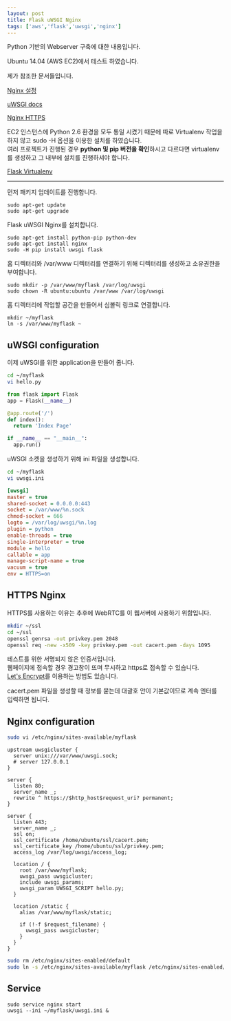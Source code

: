 ```yaml
---
layout: post
title: Flask uWSGI Nginx
tags: ['aws','flask','uwsgi','nginx']
---
```


Python 기반의 Webserver 구축에 대한 내용입니다.

Ubuntu 14.04 (AWS EC2)에서 테스트 하였습니다.

제가 참조한 문서들입니다.

[Nginx 설정](//uwsgi-docs.readthedocs.io/en/latest/Nginx.html)

[uWSGI docs](//uwsgi-docs.readthedocs.io/en/latest/WSGIquickstart.html)

[Nginx HTTPS](//manual.seafile.com/deploy/https_with_nginx.html)

<div class='warn'>
EC2 인스턴스에 Python 2.6 환경을 모두 통일 시켰기 때문에 따로 Virtualenv 작업을 하지 않고 sudo -H 옵션을 이용한 설치를 하였습니다.<br>
여러 프로젝트가 진행된 경우 <strong>python 및 pip 버전을 확인</strong>하시고
다르다면 virtualenv를 생성하고 그 내부에 설치를 진행하셔야 합니다.
</div>

[Flask Virtualenv](//flask.pocoo.org/docs/0.11/installation/#installation)

---


먼저 패키지 업데이트를 진행합니다.

```
sudo apt-get update
sudo apt-get upgrade
```

Flask uWSGI Nginx를 설치합니다.

```
sudo apt-get install python-pip python-dev
sudo apt-get install nginx
sudo -H pip install uwsgi flask
```

홈 디렉터리와 /var/www 디렉터리를 연결하기 위해 디렉터리를 생성하고 소유권한을 부여합니다.

```
sudo mkdir -p /var/www/myflask /var/log/uwsgi
sudo chown -R ubuntu:ubuntu /var/www /var/log/uwsgi
```

홈 디렉터리에 작업할 공간을 만들어서 심볼릭 링크로 연결합니다.

```
mkdir ~/myflask
ln -s /var/www/myflask ~
```

## uWSGI configuration

이제 uWSGI를 위한 application을 만들어 줍니다.

```bash
cd ~/myflask
vi hello.py
```

```python
from flask import Flask
app = Flask(__name__)

@app.route('/')
def index():
  return 'Index Page'

if __name__ == "__main__":
  app.run()
```

uWSGI 소켓을 생성하기 위해 ini 파일을 생성합니다.

```bash
cd ~/myflask
vi uwsgi.ini
```

```ini
[uwsgi]
master = true
shared-socket = 0.0.0.0:443
socket = /var/www/%n.sock
chmod-socket = 666
logto = /var/log/uwsgi/%n.log
plugin = python
enable-threads = true
single-interpreter = true
module = hello
callable = app
manage-script-name = true
vacuum = true
env = HTTPS=on
```

## HTTPS Nginx

HTTPS를 사용하는 이유는 추후에 WebRTC를 이 웹서버에 사용하기 위함입니다.

```bash
mkdir ~/ssl
cd ~/ssl
openssl genrsa -out privkey.pem 2048
openssl req -new -x509 -key privkey.pem -out cacert.pem -days 1095
```

<div class='warn'>
테스트를 위한 서명되지 않은 인증서입니다. <br> 웹페이지에 접속할 경우 경고창이 뜨며 무시하고 https로 접속할 수 있습니다.
</div>

<div class='def'>
<a href='//blog.outsider.ne.kr/1178'>Let's Encrypt</a>를 이용하는 방법도 있습니다.
</div>

cacert.pem 파일을 생성할 때 정보를 묻는데 대괄호 안이 기본값이므로 계속 엔터를 입력하면 됩니다.

## Nginx configuration

```bash
sudo vi /etc/nginx/sites-available/myflask
```

```nginx
upstream uwsgicluster {
  server unix:///var/www/uwsgi.sock;
  # server 127.0.0.1
}

server {
  listen 80;
  server_name _;
  rewrite ^ https://$http_host$request_uri? permanent;
}

server {
  listen 443;
  server_name _;
  ssl on;
  ssl_certificate /home/ubuntu/ssl/cacert.pem;
  ssl_certificate_key /home/ubuntu/ssl/privkey.pem;
  access_log /var/log/uwsgi/access_log;

  location / {
    root /var/www/myflask;
    uwsgi_pass uwsgicluster;
    include uwsgi_params;
    uwsgi_param UWSGI_SCRIPT hello.py;
  }

  location /static {
    alias /var/www/myflask/static;

    if (!-f $request_filename) {
      uwsgi_pass uwsgicluster;
    }
  }
}
```

```bash
sudo rm /etc/nginx/sites-enabled/default
sudo ln -s /etc/nginx/sites-available/myflask /etc/nginx/sites-enabled/myflask
```

## Service

```
sudo service nginx start
uwsgi --ini ~/myflask/uwsgi.ini &
```
